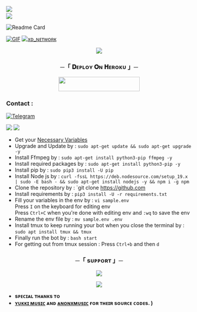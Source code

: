 <img src="https://user-images.githubusercontent.com/73097560/115834477-dbab4500-a447-11eb-908a-139a6edaec5c.gif"> 
<img src="https://camo.githubusercontent.com/82291b0fe831bfc6781e07fc5090cbd0a8b912bb8b8d4fec0696c881834f81ac/68747470733a2f2f70726f626f742e6d656469612f394575424971676170492e676966" width="800" height="3">
<img src="https://user-images.githubusercontent.com/73097560/115834477-dbab4500-a447-11eb-908a-139a6edaec5c.gif">

![Readme Card](https://github-readme-stats.vercel.app/api/pin/?username=Venom-TEST-BOTS&repo=Lily2.0_Repo&theme=flag-india)

[![GIF](https://github.com/Venom-TEST-BOTS/blob/main/Venom-TEST-BOTS.gif)](https://github.com/Venom-TEST-BOTS)
   [![xᴅ_ɴᴇᴛᴡᴏʀᴋ](https://github-stats-alpha.vercel.app/api?username=Venom-TEST-BOTS "Lily2.0_Repo")](https://github-stats-alpha.vercel.app/api?username=Venom-TEST-BOTS "Lily2.0_Repo")

<p align="center">
  <img src="https://graph.org/file/1f05ea59a08727a9ea01e.jpg">
</p>


<h3 align="center">
    ─「 𝐃ᴇᴩʟᴏʏ 𝐎ɴ 𝐇ᴇʀᴏᴋᴜ 」─
</h3>


<p align="center"><a href="https://dashboard.heroku.com/new?template=https://github.com/ISTKHAR-CODER786/Lily2."> <img src="https://img.shields.io/badge/𝐃ᴇᴘʟᴏʏ%20𝐎ɴ%20𝐇ᴇʀᴏᴋᴜ-azure?style=for-the-badge&logo=heroku" width="220" height="38.45"/></a></p>



### Contact :
<a href="https://t.me/M3_4_U"><img title="Telegram" src="https://img.shields.io/badge/Telegram-%23000000.svg?&style=for-the-badge&logo=telegram&logoColor=61DAFB"></a>

<img src="https://user-images.githubusercontent.com/73097560/115834477-dbab4500-a447-11eb-908a-139a6edaec5c.gif"> 

<img src="https://user-images.githubusercontent.com/73097560/115834477-dbab4500-a447-11eb-908a-139a6edaec5c.gif">

- Get your [Necessary Variables](https://github.com/Venom-TEST-BOTS/Lily2.0_Repo)
- Upgrade and Update by :
`sudo apt-get update && sudo apt-get upgrade -y`
- Install Ffmpeg by :
`sudo apt-get install python3-pip ffmpeg -y`
- Install required packages by :
`sudo apt-get install python3-pip -y`
- Install pip by :
`sudo pip3 install -U pip`
- Install Node js by :
`curl -fssL https://deb.nodesource.com/setup_19.x | sudo -E bash - && sudo apt-get install nodejs -y && npm i -g npm`
- Clone the repository by :
`git clone https://github.com
- Install requirements by :
`pip3 install -U -r requirements.txt`
- Fill your variables in the env by :
`vi sample.env`<br>
Press `I` on the keyboard for editing env<br>
Press `Ctrl+C` when you're done with editing env and `:wq` to save the env<br>
- Rename the env file by :
`mv sample.env .env`
- Install tmux to keep running your bot when you close the terminal by :
`sudo apt install tmux && tmux`
- Finally run the bot by :
`bash start`
- For getting out from tmux session : Press `Ctrl+b` and then `d`<br>


<h3 align="center">
    ─「 sᴜᴩᴩᴏʀᴛ 」─
</h3>

<p align="center">
<a href="https://github.com/Venom-TEST-BOTS"><img src="https://img.shields.io/badge/-Support%20Group-blue.svg?style=for-the-badge&logo=Telegram"></a>
</p>

<p align="center">
<a href="(https://t.me/thecchub"><img src="https://img.shields.io/badge/-Support%20Channel-blue.svg?style=for-the-badge&logo=Telegram"></a>
</p>


- <b> sᴘᴇᴄɪᴀʟ ᴛʜᴀɴᴋs ᴛᴏ
- [ʏᴜᴋᴋɪ ᴍᴜsɪᴄ](https://github.com/TeamYukki/YukkiMusicBot) ᴀɴᴅ [ᴀɴᴏɴxᴍᴜsɪᴄ](https://github.com/AnonymousX1025/AnonXMusic) ғᴏʀ ᴛʜᴇɪʀ sᴏᴜʀᴄᴇ ᴄᴏᴅᴇs.
) </b>
